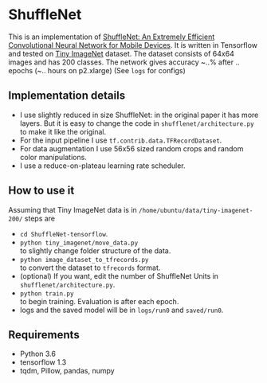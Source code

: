 # ShuffleNet

This is an implementation of
[ShuffleNet: An Extremely Efficient Convolutional Neural Network for Mobile Devices](https://arxiv.org/abs/1707.01083).
It is written in Tensorflow and tested on [Tiny ImageNet](https://tiny-imagenet.herokuapp.com/) dataset.
The dataset consists of 64x64 images and has 200 classes. The network gives accuracy ~..% after .. epochs (~.. hours on p2.xlarge) (See `logs` for configs)

## Implementation details
* I use slightly reduced in size ShuffleNet: in the original paper it has more layers. But it is easy to change the code in `shufflenet/architecture.py` to make it like the original.
* For the input pipeline I use `tf.contrib.data.TFRecordDataset`.
* For data augmentation I use 56x56 sized random crops and random color manipulations.
* I use a reduce-on-plateau learning rate scheduler.

## How to use it
Assuming that Tiny ImageNet data is in `/home/ubuntu/data/tiny-imagenet-200/` steps are
* `cd ShuffleNet-tensorflow`.
* `python tiny_imagenet/move_data.py`  
to slightly change folder structure of the data.
* `python image_dataset_to_tfrecords.py`  
to convert the dataset to `tfrecords` format.
* (optional) If you want, edit the number of ShuffleNet Units in `shufflenet/architecture.py`.
* `python train.py`  
to begin training. Evaluation is after each epoch.
* logs and the saved model will be in `logs/run0` and `saved/run0`.

## Requirements
* Python 3.6
* tensorflow 1.3
* tqdm, Pillow, pandas, numpy
